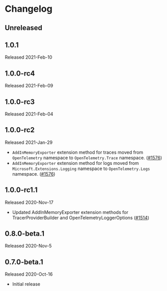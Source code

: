 # Changelog

## Unreleased

## 1.0.1

Released 2021-Feb-10

## 1.0.0-rc4

Released 2021-Feb-09

## 1.0.0-rc3

Released 2021-Feb-04

## 1.0.0-rc2

Released 2021-Jan-29

* `AddInMemoryExporter` extension method for traces moved from
  `OpenTelemetry` namespace to `OpenTelemetry.Trace` namespace.
  ([#1576](https://github.com/open-telemetry/opentelemetry-dotnet/pull/1576))
* `AddInMemoryExporter` extension method for logs moved from
  `Microsoft.Extensions.Logging` namespace to `OpenTelemetry.Logs` namespace.
  ([#1576](https://github.com/open-telemetry/opentelemetry-dotnet/pull/1576))

## 1.0.0-rc1.1

Released 2020-Nov-17

* Updated AddInMemoryExporter extension methods for TracerProviderBuilder and
  OpenTelemetryLoggerOptions
  ([#1514](https://github.com/open-telemetry/opentelemetry-dotnet/pull/1514))

## 0.8.0-beta.1

Released 2020-Nov-5

## 0.7.0-beta.1

Released 2020-Oct-16

* Initial release
